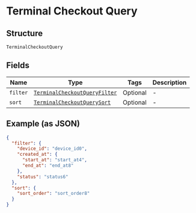 
# Terminal Checkout Query

## Structure

`TerminalCheckoutQuery`

## Fields

| Name | Type | Tags | Description |
|  --- | --- | --- | --- |
| `filter` | [`TerminalCheckoutQueryFilter`](/doc/models/terminal-checkout-query-filter.md) | Optional | - |
| `sort` | [`TerminalCheckoutQuerySort`](/doc/models/terminal-checkout-query-sort.md) | Optional | - |

## Example (as JSON)

```json
{
  "filter": {
    "device_id": "device_id0",
    "created_at": {
      "start_at": "start_at4",
      "end_at": "end_at8"
    },
    "status": "status6"
  },
  "sort": {
    "sort_order": "sort_order8"
  }
}
```

